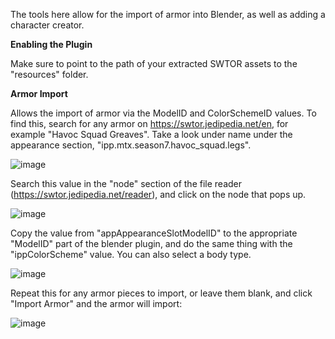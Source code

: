 The tools here allow for the import of armor into Blender, as well as adding a character creator.

**Enabling the Plugin**

Make sure to point to the path of your extracted SWTOR assets to the "resources" folder.  

**Armor Import**

Allows the import of armor via the ModelID and ColorSchemeID values.  To find this, search for any armor on https://swtor.jedipedia.net/en, for example "Havoc Squad Greaves".  Take a look under name under the appearance section, "ipp.mtx.season7.havoc_squad.legs".

![image](https://github.com/user-attachments/assets/e41e89f7-5304-4376-bd28-47c89034f5e8)

Search this value in the "node" section of the file reader (https://swtor.jedipedia.net/reader), and click on the node that pops up.  

![image](https://github.com/user-attachments/assets/7aae6d6b-5cd9-49d6-8135-028b378c0902)

Copy the value from "appAppearanceSlotModelID" to the appropriate "ModelID" part of the blender plugin, and do the same thing with the "ippColorScheme" value.  You can also select a body type.  

![image](https://github.com/user-attachments/assets/fcf00d82-a7fc-451f-b8c5-17e186f2e7a2)

Repeat this for any armor pieces to import, or leave them blank, and click "Import Armor" and the armor will import:

![image](https://github.com/user-attachments/assets/debbc5ab-bc90-48e2-b46f-f6fdb066478a)
